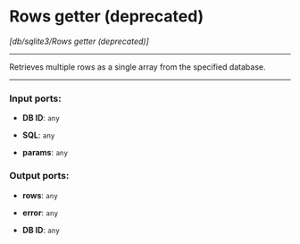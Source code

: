 # Rows getter (deprecated)

_[db/sqlite3/Rows getter (deprecated)]_

---

Retrieves multiple rows as a single array from the specified database.  

---

### Input ports:

* __DB ID__: ` any `


* __SQL__: ` any `


* __params__: ` any `

### Output ports:

* __rows__: ` any `


* __error__: ` any `


* __DB ID__: ` any `

